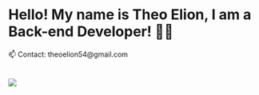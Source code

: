 

<h1>Hello! My name is Theo Elion, I am a Back-end Developer! 👨‍💻</h1>
📫 Contact: theoelion54@gmail.com
<br>
<br>
<br>
<img src="https://github-readme-stats.vercel.app/api?/top-langs/?username=Theoelion&show_icons=true&theme=tokyonight"/>

